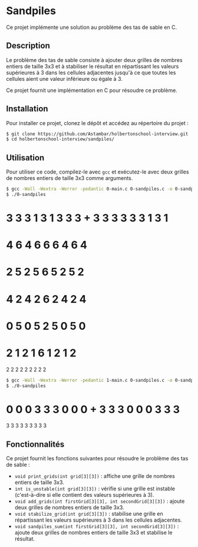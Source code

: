 # Sandpiles

Ce projet implémente une solution au problème des tas de sable en C.

## Description

Le problème des tas de sable consiste à ajouter deux grilles de nombres entiers de taille 3x3 et à stabiliser le résultat en répartissant les valeurs supérieures à 3 dans les cellules adjacentes jusqu'à ce que toutes les cellules aient une valeur inférieure ou égale à 3.

Ce projet fournit une implémentation en C pour résoudre ce problème.

## Installation

Pour installer ce projet, clonez le dépôt et accédez au répertoire du projet :

```bash
$ git clone https://github.com/Astambar/holbertonschool-interview.git
$ cd holbertonschool-interview/sandpiles/
```

## Utilisation

Pour utiliser ce code, compilez-le avec `gcc` et exécutez-le avec deux grilles de nombres entiers de taille 3x3 comme arguments.

```bash
$ gcc -Wall -Wextra -Werror -pedantic 0-main.c 0-sandpiles.c -o 0-sandpiles
$ ./0-sandpiles
```
3 3 3   1 3 1
3 3 3 + 3 3 3
3 3 3   1 3 1
=
4 6 4
6 6 6
4 6 4
=
2 5 2
5 6 5
2 5 2
=
4 2 4
2 6 2
4 2 4
=
0 5 0
5 2 5
0 5 0
=
2 1 2
1 6 1
2 1 2
=
2 2 2
2 2 2
2 2 2
```bash
$ gcc -Wall -Wextra -Werror -pedantic 1-main.c 0-sandpiles.c -o 0-sandpiles
$ ./0-sandpiles 
```
0 0 0   3 3 3
0 0 0 + 3 3 3
0 0 0   3 3 3
=
3 3 3
3 3 3
3 3 3

## Fonctionnalités

Ce projet fournit les fonctions suivantes pour résoudre le problème des tas de sable :

- `void print_grids(int grid[3][3])` : affiche une grille de nombres entiers de taille 3x3.
- `int is_unstable(int grid[3][3])` : vérifie si une grille est instable (c'est-à-dire si elle contient des valeurs supérieures à 3).
- `void add_grids(int firstGrid[3][3], int secondGrid[3][3])` : ajoute deux grilles de nombres entiers de taille 3x3.
- `void stabilize_grid(int grid[3][3])` : stabilise une grille en répartissant les valeurs supérieures à 3 dans les cellules adjacentes.
- `void sandpiles_sum(int firstGrid[3][3], int secondGrid[3][3])` : ajoute deux grilles de nombres entiers de taille 3x3 et stabilise le résultat.
